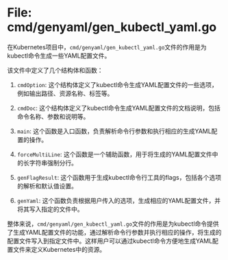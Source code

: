 # File: cmd/genyaml/gen_kubectl_yaml.go

在Kubernetes项目中，`cmd/genyaml/gen_kubectl_yaml.go`文件的作用是为kubectl命令生成一些YAML配置文件。

该文件中定义了几个结构体和函数：

1. `cmdOption`: 这个结构体定义了kubectl命令生成YAML配置文件的一些选项，例如输出路径、资源名称、标签等。

2. `cmdDoc`: 这个结构体定义了kubectl命令生成YAML配置文件的文档说明，包括命令名称、参数和说明等。

3. `main`: 这个函数是入口函数，负责解析命令行参数和执行相应的生成YAML配置的操作。

4. `forceMultiLine`: 这个函数是一个辅助函数，用于将生成的YAML配置文件中的长字符串强制分行。

5. `genFlagResult`: 这个函数用于生成kubectl命令行工具的flags，包括各个选项的解析和默认值设置。

6. `genYaml`: 这个函数负责根据用户传入的选项，生成相应的YAML配置文件，并将其写入指定的文件中。

整体来说，`cmd/genyaml/gen_kubectl_yaml.go`文件的作用是为kubectl命令提供了生成YAML配置文件的功能，通过解析命令行参数并执行相应的操作，将生成的配置文件写入到指定文件中。这样用户可以通过kubectl命令方便地生成YAML配置文件来定义Kubernetes中的资源。


